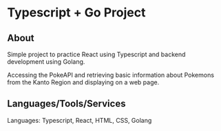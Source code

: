 # Typescript + Go Project

## About

Simple project to practice React using Typescript and backend development using Golang. 

Accessing the PokeAPI and retrieving basic information about Pokemons from the Kanto Region and displaying on a web page.


## Languages/Tools/Services

Languages: Typescript, React, HTML, CSS, Golang

